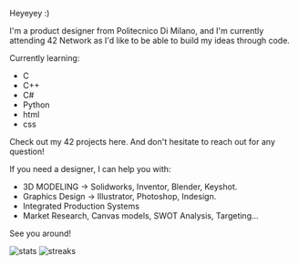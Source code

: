 Heyeyey :)

I'm a product designer from Politecnico Di Milano, and I'm currently attending 42 Network as I'd like to be able to build my ideas through code.

Currently learning:
- C
- C++
- C#
- Python
- html
- css

Check out my 42 projects here. And don't hesitate to reach out for any question!

If you need a designer, I can help you with:
- 3D MODELING -> Solidworks, Inventor, Blender, Keyshot.
- Graphics Design -> Illustrator, Photoshop, Indesign.
- Integrated Production Systems
- Market Research, Canvas models, SWOT Analysis, Targeting... 

See you around!

![stats](https://github-readme-stats.vercel.app/api?username=Marco177171&theme=great-gatsby&show_icons=true)
![streaks](https://github-readme-streak-stats.herokuapp.com/?user=Marco177171&theme=great-gatsby)

